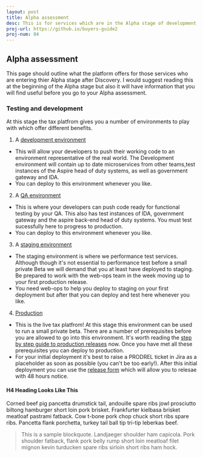 ```yaml
---
layout: post
title: Alpha assessment
desc: This is for services which are in the Alpha stage of development, or moving into private beta
proj-url: https://github.io/buyers-guide2
proj-num: 04
---
```




## Alpha assessment

This page should outline what the platform offers for those services who are entering thier Alpha stage after Discovery. I would suggest reading this at the beginning of the Alpha stage but also it will have information that you will find useful before you go to your Alpha assessment.

### Testing and development 

At this stage the tax platfrom gives you a number of environments to play with which offer different benefits.

1. A [development environment][development environment] 
- This will allow your developers to push their working code to an environment representative of the real world. The Development environment will contain up to date microservices from other teams,test instances of the Aspire head of duty systems, as well as government gateway and IDA. 
- You can deploy to this environment whenever you like.


2. A [QA environment][QA environment] 
- This is where your developers can push code ready for functional testing by your QA. This also has test instances of IDA, government gateway and the aspire back-end head of duty systems. You must test sucessfully here to progress to production. 
- You can deploy to this environment whenever you like.


3. A [staging environment][staging environment]
- The staging environment is where we performance test services. Although though it's not essential to performance test before a small private Beta we will demand that you at least have deployed to staging. Be prepared to work with the web-ops team in the week moving up to your first production release. 
- You need web-ops to help you deploy to staging on your first deployment but after that you can deploy and test here whenever you like. 


4. [Production][step by step guide]
- This is the live tax platfrom! At this stage this environment can be used to run a small private beta. There are a number of prerequisites before you are allowed to go into this environment. It's worth reading the [step by step guide to production releases][step by step guide] now. Once you have met all these prerequisites you can deploy to production. 
- For your initial deployment it's best to raise a PRODREL ticket in Jira as a placeholder as soon as possible (you can't be too early!). After this initial deployment you can use the [release form][release form] which will allow you to relesae with 48 hours notice. 




#### H4 Heading Looks Like This

Corned beef pig pancetta drumstick tail, andouille spare ribs jowl prosciutto biltong hamburger short loin pork brisket. Frankfurter kielbasa brisket meatloaf pastrami fatback. Cow t-bone pork chop chuck short ribs spare ribs. Pancetta flank porchetta, turkey tail ball tip tri-tip leberkas beef.

> This is a sample blockquote. Landjaeger shoulder ham capicola. 
> Pork shoulder fatback, flank pork belly rump short loin meatloaf filet mignon kevin turducken spare ribs sirloin short ribs ham hock.


[development environment]:      https://confluence.tools.tax.service.gov.uk/display/DTRG/05+Deploying+to+Dev
[QA environment]:				https://confluence.tools.tax.service.gov.uk/display/DTRG/10+Deploying+to+Web-QA
[staging environment]:			https://confluence.tools.tax.service.gov.uk/pages/viewpage.action?title=11+Deploying+to+Staging&spaceKey=DTRG
[step by step guide]:			https://confluence.tools.tax.service.gov.uk/display/WEBOPS/Step+by+Step+Guide+to+Production+Releases
[release form]:					https://releaseform.tax.service.gov.uk/




